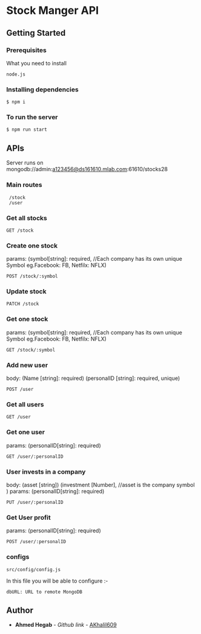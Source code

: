 # Stock Manger API

## Getting Started

### Prerequisites

What you need to install

```
node.js
```

### Installing dependencies

```
$ npm i
```

### To run the server

```
$ npm run start
```

## APIs

Server runs on mongodb://admin:a123456@ds161610.mlab.com:61610/stocks28

### Main routes

```
 /stock
 /user
```

### Get all stocks

```
GET /stock
```

### Create one stock

params: (symbol[string]: required, //Each company has its own unique Symbol eg.Facebook: FB, Netfilx: NFLX)

```
POST /stock/:symbol
```

### Update stock

```
PATCH /stock
```

### Get one stock

params: (symbol[string]: required, //Each company has its own unique Symbol eg.Facebook: FB, Netfilx: NFLX)

```
GET /stock/:symbol
```

### Add new user

body: (Name [string]: required) (personalID [string]: required, unique)
```
POST /user
```

### Get all users

```
GET /user
```

### Get one user

params: (personalID[string]: required)

```
GET /user/:personalID
```
### User invests in a company

body: (asset [string]) (investment [Number], //asset is the company symbol )
params: (personalID[string]: required)
```
PUT /user/:personalID
```

### Get User profit

params: (personalID[string]: required)

```
POST /user/:personalID
```
### configs

```
src/config/config.js
```

In this file you will be able to configure :-


```
dbURL: URL to remote MongoDB
```

## Author

* **Ahmed Hegab** - _Github link_ - [AKhalil609](https://github.com/AKhalil609)